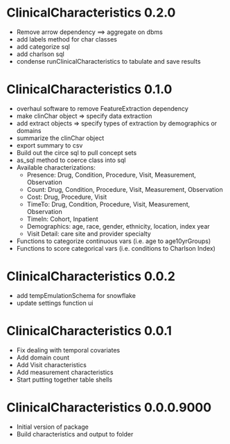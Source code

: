 # ClinicalCharacteristics 0.2.0

* Remove arrow dependency ==> aggregate on dbms
* add labels method for char classes
* add categorize sql 
* add charlson sql 
* condense runClinicalCharacteristics to tabulate and save results

# ClinicalCharacteristics 0.1.0

* overhaul software to remove FeatureExtraction dependency
* make clinChar object => specify data extraction
* add extract objects => specify types of extraction by demographics or domains
* summarize the clinChar object
* export summary to csv
* Build out the circe sql to pull concept sets
* as_sql method to coerce class into sql
* Available characterizations:
    - Presence: Drug, Condition, Procedure, Visit, Measurement, Observation
    - Count: Drug, Condition, Procedure, Visit, Measurement, Observation
    - Cost: Drug, Procedure, Visit
    - TimeTo: Drug, Condition, Procedure, Visit, Measurement, Observation
    - TimeIn: Cohort, Inpatient
    - Demographics: age, race, gender, ethnicity, location, index year
    - Visit Detail: care site and provider specialty
* Functions to categorize continuous vars (i.e. age to age10yrGroups)
* Functions to score categorical vars (i.e. conditions to Charlson Index)

# ClinicalCharacteristics 0.0.2

* add tempEmulationSchema for snowflake
* update settings function ui

# ClinicalCharacteristics 0.0.1

* Fix dealing with temporal covariates
* Add domain count 
* Add Visit characteristics
* Add measurement characteristics
* Start putting together table shells

# ClinicalCharacteristics 0.0.0.9000

* Initial version of package
* Build characteristics and output to folder
